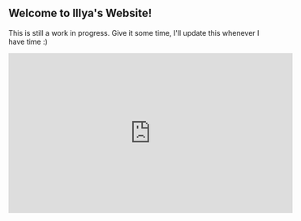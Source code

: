 ## Welcome to Illya's Website!

This is still a work in progress. Give it some time, I'll update this whenever I have time :)

<iframe width="560" height="315" src="https://www.youtube.com/embed/dQw4w9WgXcQ?autoplay=1" title="YouTube video player" frameborder="0" allow="accelerometer; autoplay; clipboard-write; encrypted-media; gyroscope; picture-in-picture" allowfullscreen></iframe>
